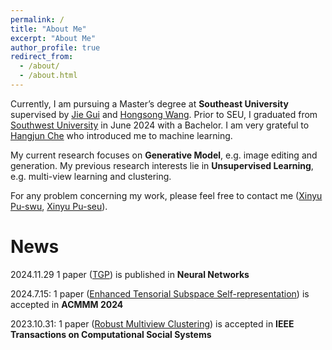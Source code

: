 ```yaml
---
permalink: /
title: "About Me"
excerpt: "About Me"
author_profile: true
redirect_from: 
  - /about/
  - /about.html
---
```


Currently, I am pursuing a Master’s degree at **Southeast University** supervised by [Jie Gui](https://guijiejie.github.io/index.html) and [Hongsong Wang](https://cse.seu.edu.cn/2022/0908/c23024a419407/page.htm). 
Prior to SEU, I graduated from [Southwest University](www.swu.edu.cn) in June 2024 with a Bachelor. 
I am very grateful to [Hangjun Che](https://www.researchgate.net/profile/Che-Hangjun) who introduced me to machine learning.  

My current research focuses on **Generative Model**, e.g. image editing and generation. 
My previous research interests lie in **Unsupervised Learning**, e.g. multi-view learning and clustering. 

For any problem concerning my work, please feel free to contact me ([Xinyu Pu-swu](mailto:xndsb330@email.swu.edu.cn), [Xinyu Pu-seu](mailto:xinyupu@seu.edu.cn)). 


News
======
2024.11.29 1 paper ([TGP](https://doi.org/10.1016/j.neunet.2024.106944)) is published in **Neural Networks**

2024.7.15: 1 paper ([Enhanced Tensorial Subspace Self-representation](https://openreview.net/forum?id=yhKR1rIpWE)) is accepted in **ACMMM 2024**  

2023.10.31: 1 paper ([Robust Multiview Clustering]([10.1109/TCSS.2023.3331366](https://doi.org/10.1109/TCSS.2023.3331366))) is accepted in **IEEE Transactions on Computational Social Systems**  